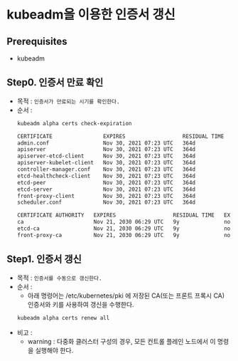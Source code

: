 # kubeadm을 이용한 인증서 갱신

## Prerequisites
  * kubeadm

## Step0. 인증서 만료 확인
* 목적 : `인증서가 만료되는 시기를 확인한다.`
* 순서 : 
  ```bash
  kubeadm alpha certs check-expiration
	```
  ```bash
  CERTIFICATE                EXPIRES                  RESIDUAL TIME   CERTIFICATE AUTHORITY   EXTERNALLY MANAGED
  admin.conf                 Nov 30, 2021 07:23 UTC   364d                                    no
  apiserver                  Nov 30, 2021 07:23 UTC   364d            ca                      no
  apiserver-etcd-client      Nov 30, 2021 07:23 UTC   364d            etcd-ca                 no
  apiserver-kubelet-client   Nov 30, 2021 07:23 UTC   364d            ca                      no
  controller-manager.conf    Nov 30, 2021 07:23 UTC   364d                                    no
  etcd-healthcheck-client    Nov 30, 2021 07:23 UTC   364d            etcd-ca                 no
  etcd-peer                  Nov 30, 2021 07:23 UTC   364d            etcd-ca                 no
  etcd-server                Nov 30, 2021 07:23 UTC   364d            etcd-ca                 no
  front-proxy-client         Nov 30, 2021 07:23 UTC   364d            front-proxy-ca          no
  scheduler.conf             Nov 30, 2021 07:23 UTC   364d                                    no
  
  CERTIFICATE AUTHORITY   EXPIRES                  RESIDUAL TIME   EXTERNALLY MANAGED
  ca                      Nov 21, 2030 06:29 UTC   9y              no
  etcd-ca                 Nov 21, 2030 06:29 UTC   9y              no
  front-proxy-ca          Nov 21, 2030 06:29 UTC   9y              no
  ```

## Step1. 인증서 갱신
* 목적 : `인증서를 수동으로 갱신한다.`
* 순서 :
  * 아래 명령어는 /etc/kubernetes/pki 에 저장된 CA(또는 프론트 프록시 CA) 인증서와 키를 사용하여 갱신을 수행한다.
  ```bash
  kubeadm alpha certs renew all
	```
* 비고 :
    * warning : 다중화 클러스터 구성의 경우, 모든 컨트롤 플레인 노드에서 이 명령을 실행해야 한다.
